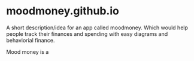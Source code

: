 # moodmoney.github.io
A short description/idea for an app called moodmoney. Which would help people track their finances and spending with easy diagrams and behaviorial finance.
<head> Mood money is a </head>
